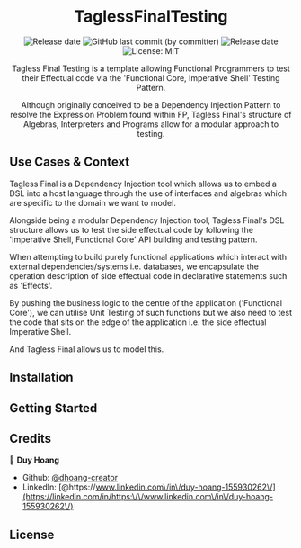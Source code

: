 <div align="center">

# TaglessFinalTesting


<img alt="Release date" src="https://img.shields.io/badge/release date-april 2023-red">
<img alt="GitHub last commit (by committer)" src="https://img.shields.io/github/last-commit/dhoang-creator/TaglessFinalTesting">
<img alt="Release date" src="https://img.shields.io/badge/dependenices-to upate-blue">
<img alt="License: MIT" src="https://img.shields.io/badge/License-MIT-yellow.svg" />


Tagless Final Testing is a template allowing Functional Programmers to test their Effectual code via the 'Functional Core, Imperative Shell' Testing Pattern.

Although originally conceived to be a Dependency Injection Pattern to resolve the Expression Problem found within FP, Tagless Final's structure of Algebras, Interpreters and Programs allow for a modular approach to testing.

</div>

## Use Cases & Context

Tagless Final is a Dependency Injection tool which allows us to embed a DSL into a host language through the use of interfaces and algebras which are specific to the domain we want to model.

Alongside being a modular Dependency Injection tool, Tagless Final's DSL structure allows us to test the side effectual code by following the 'Imperative Shell, Functional Core' API building and testing pattern.

When attempting to build purely functional applications which interact with external dependencies/systems i.e. databases, we encapsulate the operation description of side effectual code in declarative statements such as 'Effects'.

By pushing the business logic to the centre of the application ('Functional Core'), we can utilise Unit Testing of such functions but we also need to test the code that sits on the edge of the application i.e. the side effectual Imperative Shell.

And Tagless Final allows us to model this. 

## Installation

## Getting Started

## Credits

👤 **Duy Hoang**

* Github: [@dhoang-creator](https://github.com/dhoang-creator)
* LinkedIn: [@https:\/\/www.linkedin.com\/in\/duy-hoang-155930262\/](https://linkedin.com/in/https:\/\/www.linkedin.com\/in\/duy-hoang-155930262\/)

## License
